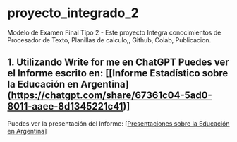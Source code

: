 # proyecto_integrado_2
Modelo de Examen Final Tipo 2 - Este proyecto Integra conocimientos de Procesador de Texto, Planillas de calculo,, Github, Colab, Publicacion.
## 1. Utilizando Write for me en ChatGPT Puedes ver el Informe escrito en: [[Informe Estadístico sobre la Educación en Argentina] (https://chatgpt.com/share/67361c04-5ad0-8011-aaee-8d1345221c41)]
Puedes ver la presentación del Informe: [[Presentaciones sobre la Educación en Argentina](https://gamma.app/docs/Analisis-del-Rendimiento-Academico-en-Argentina-Un-Estudio-Detall-ghpqkwon7wfsdbh)]
